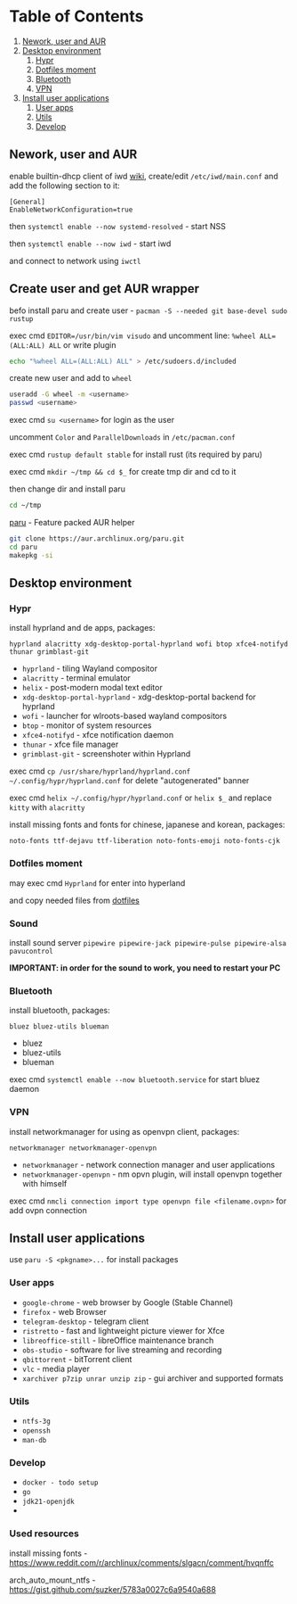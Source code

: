 # Table of Contents
1. [Nework, user and AUR](#Nework,_user_and_AUR)
2. [Desktop environment](#Desktop_environment)
    1. [Hypr](#Hypr)
    2. [Dotfiles moment](#Dotfiles_moment)
    3. [Bluetooth](#Bluetooth)
    4. [VPN](#VPN)
5. [Install user applications](#Install_user_applications)
    1. [User apps](#User_apps)
    2. [Utils](#Utils)
    3. [Develop](#Develop)



## Nework, user and AUR
enable builtin-dhcp client of iwd [wiki](https://wiki.archlinux.org/title/Iwd#Enable_built-in_network_configuration), create/edit `/etc/iwd/main.conf` and add the following section to it:
```
[General]
EnableNetworkConfiguration=true
```
then `systemctl enable --now systemd-resolved` - start NSS

then `systemctl enable --now iwd` - start iwd

and connect to network using `iwctl`

## Create user and get AUR wrapper 

befo install paru and create user - `pacman -S --needed git base-devel sudo rustup`

exec cmd `EDITOR=/usr/bin/vim visudo` and uncomment line: `%wheel ALL=(ALL:ALL) ALL`
or write plugin
```sh
echo "%wheel ALL=(ALL:ALL) ALL" > /etc/sudoers.d/included
```

create new user and add to `wheel`
```sh
useradd -G wheel -m <username>
passwd <username>
``` 

exec cmd `su <username>` for login as the user

uncomment `Color` and `ParallelDownloads` in `/etc/pacman.conf`

exec cmd `rustup default stable` for install rust (its required by paru)

exec cmd `mkdir ~/tmp && cd $_` for create tmp dir and cd to it

then change dir and install paru
```sh
cd ~/tmp
```
[paru](https://github.com/Morganamilo/paru) - Feature packed AUR helper
```sh
git clone https://aur.archlinux.org/paru.git
cd paru
makepkg -si
```

## Desktop environment

### Hypr

install hyprland and de apps, packages: 
```
hyprland alacritty xdg-desktop-portal-hyprland wofi btop xfce4-notifyd thunar grimblast-git
```
- `hyprland` - tiling Wayland compositor
- `alacritty` - terminal emulator
- `helix` - post-modern modal text editor
- `xdg-desktop-portal-hyprland` - xdg-desktop-portal backend for hyprland
- `wofi` - launcher for wlroots-based wayland compositors
- `btop` - monitor of system resources
- `xfce4-notifyd` - xfce notification daemon
- `thunar` - xfce file manager
- `grimblast-git` - screenshoter within Hyprland

exec cmd `cp /usr/share/hyprland/hyprland.conf ~/.config/hypr/hyprland.conf` for delete "autogenerated" banner

exec cmd `helix ~/.config/hypr/hyprland.conf` or `helix $_` and replace `kitty` with `alacritty`

install missing fonts and fonts for chinese, japanese and korean, packages:
```
noto-fonts ttf-dejavu ttf-liberation noto-fonts-emoji noto-fonts-cjk
```

### Dotfiles moment

may exec cmd `Hyprland` for enter into hyperland

and copy needed files from [dotfiles](https://github.com/Saime-0/config)

### Sound

install sound server `pipewire pipewire-jack pipewire-pulse pipewire-alsa pavucontrol`

**IMPORTANT: in order for the sound to work, you need to restart your PC**


### Bluetooth

install bluetooth, packages:
```
bluez bluez-utils blueman
```
- bluez
- bluez-utils
- blueman
  
exec cmd `systemctl enable --now bluetooth.service` for start bluez daemon

### VPN

install networkmanager for using as openvpn client, packages:
```
networkmanager networkmanager-openvpn
```
- `networkmanager` - network connection manager and user applications
- `networkmanager-openvpn` - nm opvn plugin, will install openvpn together with himself

exec cmd `nmcli connection import type openvpn file <filename.ovpn>` for add ovpn connection

## Install user applications

use `paru -S <pkgname>...` for install packages

### User apps
- `google-chrome` - web browser by Google (Stable Channel)
- `firefox` - web Browser
- `telegram-desktop` - telegram client
- `ristretto` - fast and lightweight picture viewer for Xfce
- `libreoffice-still` - libreOffice maintenance branch
- `obs-studio` - software for live streaming and recording
- `qbittorrent` - bitTorrent client
- `vlc` - media player
- `xarchiver p7zip unrar unzip zip` - gui archiver and supported formats

### Utils
- `ntfs-3g`
- `openssh`
- `man-db`

### Develop
- `docker - todo setup`
- `go`
- `jdk21-openjdk`
- 


### Used resources

install missing fonts - https://www.reddit.com/r/archlinux/comments/slgacn/comment/hvqnffc

arch_auto_mount_ntfs - https://gist.github.com/suzker/5783a0027c6a9540a688
